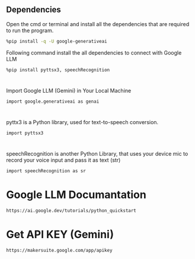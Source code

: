 ## Dependencies 
Open the cmd or terminal and install all the dependencies that are required to run the program.
```bash
%pip install -q -U google-generativeai
```
Following command install the all dependencies to connect with Google LLM
```bash
%pip install pyttsx3, speechRecognition
```
#
Import Google LLM (Gemini) in Your Local Machine
```bash
import google.generativeai as genai
``` 
#
pyttx3 is a Python library, used for text-to-speech conversion. 
```bash
import pyttsx3
``` 
#
speechRecognition is another Python Library, that uses your device mic to record your voice input and pass it as text (str) 
```bash
import speechRecognition as sr
```  
#
# Google LLM Documantation
```bash
https://ai.google.dev/tutorials/python_quickstart
```
#
# Get API KEY (Gemini)
```bash
https://makersuite.google.com/app/apikey
```
